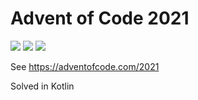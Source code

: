 # Advent of Code 2021
![](https://img.shields.io/badge/day%20📅-8-blue) ![](https://img.shields.io/badge/stars%20⭐-7-yellow)  ![](https://img.shields.io/badge/days%20completed-3-red)

See https://adventofcode.com/2021

Solved in Kotlin
